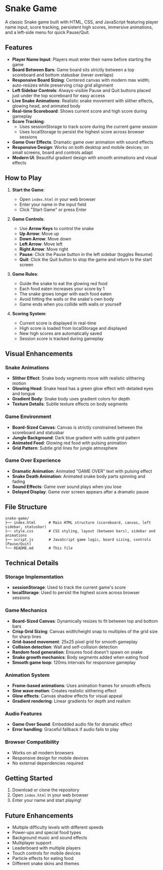 # Snake Game

A classic Snake game built with HTML, CSS, and JavaScript featuring player name input, score tracking, persistent high scores, immersive animations, and a left-side menu for quick Pause/Quit.

## Features

- **Player Name Input**: Players must enter their name before starting the game
- **Board Between Bars**: Game board sits strictly between a top scoreboard and bottom statusbar (never overlaps)
- **Responsive Board Sizing**: Centered canvas with modern max width; auto-resizes while preserving crisp grid alignment
- **Left Sidebar Controls**: Always-visible Pause and Quit buttons placed just under the top scoreboard for easy access
- **Live Snake Animations**: Realistic snake movement with slither effects, glowing head, and animated body
- **Real-time Scoreboard**: Shows current score and high score during gameplay
- **Score Tracking**: 
  - Uses sessionStorage to track score during the current game session
  - Uses localStorage to persist the highest score across browser sessions
- **Game Over Effects**: Dramatic game over animation with sound effects
- **Responsive Design**: Works on both desktop and mobile devices; on small screens, board and controls adapt
- **Modern UI**: Beautiful gradient design with smooth animations and visual effects

## How to Play

1. **Start the Game**:
   - Open `index.html` in your web browser
   - Enter your name in the input field
   - Click "Start Game" or press Enter

2. **Game Controls**:
   - Use **Arrow Keys** to control the snake
   - **Up Arrow**: Move up
   - **Down Arrow**: Move down
   - **Left Arrow**: Move left
   - **Right Arrow**: Move right
   - **Pause**: Click the Pause button in the left sidebar (toggles Resume)
   - **Quit**: Click the Quit button to stop the game and return to the start screen

3. **Game Rules**:
   - Guide the snake to eat the glowing red food
   - Each food eaten increases your score by 1
   - The snake grows longer with each food eaten
   - Avoid hitting the walls or the snake's own body
   - Game ends when you collide with walls or yourself

4. **Scoring System**:
   - Current score is displayed in real-time
   - High score is loaded from localStorage and displayed
   - New high scores are automatically saved
   - Session score is tracked during gameplay

## Visual Enhancements

### Snake Animations
- **Slither Effect**: Snake body segments move with realistic slithering motion
- **Glowing Head**: Snake head has a green glow effect with detailed eyes and tongue
- **Gradient Body**: Snake body uses gradient colors for depth
- **Texture Details**: Subtle texture effects on body segments

### Game Environment
- **Board-Sized Canvas**: Canvas is strictly constrained between the scoreboard and statusbar
- **Jungle Background**: Dark blue gradient with subtle grid pattern
- **Animated Food**: Glowing red food with pulsing animation
- **Grid Pattern**: Subtle grid lines for jungle atmosphere

### Game Over Experience
- **Dramatic Animation**: Animated "GAME OVER" text with pulsing effect
- **Snake Death Animation**: Animated snake body parts spinning and fading
- **Sound Effects**: Game over sound plays when you lose
- **Delayed Display**: Game over screen appears after a dramatic pause

## File Structure

```
snake-game/
├── index.html      # Main HTML structure (scoreboard, canvas, left sidebar, statusbar)
├── style.css       # CSS styling, layout (between bars), sidebar and animations
├── script.js       # JavaScript game logic, board sizing, controls (Pause/Quit)
└── README.md       # This file
```

## Technical Details

### Storage Implementation
- **sessionStorage**: Used to track the current game's score
- **localStorage**: Used to persist the highest score across browser sessions

### Game Mechanics
- **Board-Sized Canvas**: Dynamically resizes to fit between top and bottom bars
- **Crisp Grid Sizing**: Canvas width/height snap to multiples of the grid size for sharp lines
- **Grid-based movement**: 25x25 pixel grid for smooth gameplay
- **Collision detection**: Wall and self-collision detection
- **Random food generation**: Ensures food doesn't spawn on snake
- **Snake growth mechanics**: Body segments added when eating food
- **Smooth game loop**: 120ms intervals for responsive gameplay

### Animation System
- **Frame-based animations**: Uses animation frames for smooth effects
- **Sine wave motion**: Creates realistic slithering effect
- **Glow effects**: Canvas shadow effects for visual appeal
- **Gradient rendering**: Linear gradients for depth and realism

### Audio Features
- **Game Over Sound**: Embedded audio file for dramatic effect
- **Error handling**: Graceful fallback if audio fails to play

### Browser Compatibility
- Works on all modern browsers
- Responsive design for mobile devices
- No external dependencies required

## Getting Started

1. Download or clone the repository
2. Open `index.html` in your web browser
3. Enter your name and start playing!

## Future Enhancements

- Multiple difficulty levels with different speeds
- Power-ups and special food types
- Background music and sound effects
- Multiplayer support
- Leaderboard with multiple players
- Touch controls for mobile devices
- Particle effects for eating food
- Different snake skins and themes
